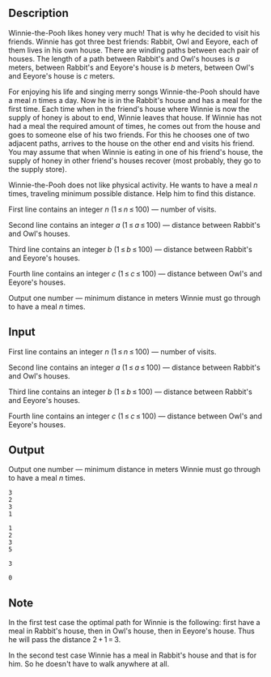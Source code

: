 ## Description

<div><p>Winnie-the-Pooh likes honey very much! That is why he decided to visit his friends. Winnie has got three best friends: Rabbit, Owl and Eeyore, each of them lives in his own house. There are winding paths between each pair of houses. The length of a path between Rabbit's and Owl's houses is <span class="tex-span"><i>a</i></span> meters, between Rabbit's and Eeyore's house is <span class="tex-span"><i>b</i></span> meters, between Owl's and Eeyore's house is <span class="tex-span"><i>c</i></span> meters.</p><p>For enjoying his life and singing merry songs Winnie-the-Pooh should have a meal <span class="tex-span"><i>n</i></span> times a day. Now he is in the Rabbit's house and has a meal for the first time. Each time when in the friend's house where Winnie is now the supply of honey is about to end, Winnie leaves that house. If Winnie has not had a meal the required amount of times, he comes out from the house and goes to someone else of his two friends. For this he chooses one of two adjacent paths, arrives to the house on the other end and visits his friend. You may assume that when Winnie is eating in one of his friend's house, the supply of honey in other friend's houses recover (most probably, they go to the supply store).</p><p>Winnie-the-Pooh does not like physical activity. He wants to have a meal <span class="tex-span"><i>n</i></span> times, traveling minimum possible distance. Help him to find this distance.</p></div><div class="input-specification"><p>First line contains an integer <span class="tex-span"><i>n</i></span> (<span class="tex-span">1 ≤ <i>n</i> ≤ 100</span>)&nbsp;— number of visits.</p><p>Second line contains an integer <span class="tex-span"><i>a</i></span> (<span class="tex-span">1 ≤ <i>a</i> ≤ 100</span>)&nbsp;— distance between Rabbit's and Owl's houses.</p><p>Third line contains an integer <span class="tex-span"><i>b</i></span> (<span class="tex-span">1 ≤ <i>b</i> ≤ 100</span>)&nbsp;— distance between Rabbit's and Eeyore's houses.</p><p>Fourth line contains an integer <span class="tex-span"><i>c</i></span> (<span class="tex-span">1 ≤ <i>c</i> ≤ 100</span>)&nbsp;— distance between Owl's and Eeyore's houses.</p></div><div class="output-specification"><p>Output one number&nbsp;— minimum distance in meters Winnie must go through to have a meal <span class="tex-span"><i>n</i></span> times.</p></div>

## Input

<p>First line contains an integer <span class="tex-span"><i>n</i></span> (<span class="tex-span">1 ≤ <i>n</i> ≤ 100</span>)&nbsp;— number of visits.</p><p>Second line contains an integer <span class="tex-span"><i>a</i></span> (<span class="tex-span">1 ≤ <i>a</i> ≤ 100</span>)&nbsp;— distance between Rabbit's and Owl's houses.</p><p>Third line contains an integer <span class="tex-span"><i>b</i></span> (<span class="tex-span">1 ≤ <i>b</i> ≤ 100</span>)&nbsp;— distance between Rabbit's and Eeyore's houses.</p><p>Fourth line contains an integer <span class="tex-span"><i>c</i></span> (<span class="tex-span">1 ≤ <i>c</i> ≤ 100</span>)&nbsp;— distance between Owl's and Eeyore's houses.</p>

## Output

<p>Output one number&nbsp;— minimum distance in meters Winnie must go through to have a meal <span class="tex-span"><i>n</i></span> times.</p>





```input1
3
2
3
1

```




```input2
1
2
3
5

```




```output1
3

```




```output2
0

```



## Note

<p>In the first test case the optimal path for Winnie is the following: first have a meal in Rabbit's house, then in Owl's house, then in Eeyore's house. Thus he will pass the distance <span class="tex-span">2 + 1 = 3</span>.</p><p>In the second test case Winnie has a meal in Rabbit's house and that is for him. So he doesn't have to walk anywhere at all.</p>
